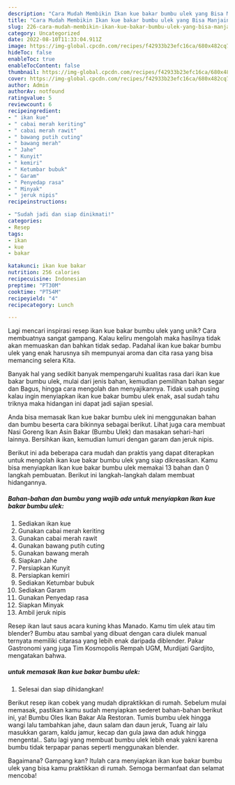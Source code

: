 ```yaml
---
description: "Cara Mudah Membikin Ikan kue bakar bumbu ulek yang Bisa Manjain Lidah"
title: "Cara Mudah Membikin Ikan kue bakar bumbu ulek yang Bisa Manjain Lidah"
slug: 226-cara-mudah-membikin-ikan-kue-bakar-bumbu-ulek-yang-bisa-manjain-lidah
category: Uncategorized
date: 2022-08-10T11:33:04.911Z
image: https://img-global.cpcdn.com/recipes/f42933b23efc16ca/680x482cq70/ikan-kue-bakar-bumbu-ulek-foto-resep-utama.jpg
hideToc: false
enableToc: true
enableTocContent: false
thumbnail: https://img-global.cpcdn.com/recipes/f42933b23efc16ca/680x482cq70/ikan-kue-bakar-bumbu-ulek-foto-resep-utama.jpg
cover: https://img-global.cpcdn.com/recipes/f42933b23efc16ca/680x482cq70/ikan-kue-bakar-bumbu-ulek-foto-resep-utama.jpg
author: Admin
authorAv: notfound
ratingvalue: 5
reviewcount: 6
recipeingredient:
- " ikan kue"
- " cabai merah keriting"
- " cabai merah rawit"
- " bawang putih cuting"
- " bawang merah"
- " Jahe"
- " Kunyit"
- " kemiri"
- " Ketumbar bubuk"
- " Garam"
- " Penyedap rasa"
- " Minyak"
- " jeruk nipis"
recipeinstructions:

- "Sudah jadi dan siap dinikmati!"
categories:
- Resep
tags:
- ikan
- kue
- bakar

katakunci: ikan kue bakar 
nutrition: 256 calories
recipecuisine: Indonesian
preptime: "PT30M"
cooktime: "PT54M"
recipeyield: "4"
recipecategory: Lunch

---
```





Lagi mencari inspirasi resep ikan kue bakar bumbu ulek yang unik? Cara membuatnya sangat gampang. Kalau keliru mengolah maka hasilnya tidak akan memuaskan dan bahkan tidak sedap. Padahal ikan kue bakar bumbu ulek yang enak harusnya sih mempunyai aroma dan cita rasa yang bisa memancing selera Kita.





Banyak hal yang sedikit banyak mempengaruhi kualitas rasa dari ikan kue bakar bumbu ulek, mulai dari jenis bahan, kemudian pemilihan bahan segar dan Bagus, hingga cara mengolah dan menyajikannya. Tidak usah pusing kalau ingin menyiapkan ikan kue bakar bumbu ulek enak,      asal sudah tahu triknya maka hidangan ini dapat jadi sajian spesial.














Anda bisa memasak Ikan kue bakar bumbu ulek ini menggunakan bahan dan bumbu beserta cara bikinnya sebagai berikut. Lihat juga cara membuat Nasi Goreng Ikan Asin Bakar (Bumbu Ulek) dan masakan sehari-hari lainnya. Bersihkan ikan, kemudian lumuri dengan garam dan jeruk nipis.






Berikut ini ada beberapa cara mudah dan praktis yang dapat diterapkan untuk mengolah ikan kue bakar bumbu ulek yang siap dikreasikan. Kamu bisa menyiapkan Ikan kue bakar bumbu ulek memakai 13 bahan dan 0 langkah pembuatan. Berikut ini langkah-langkah dalam membuat hidangannya.

<!--inarticleads1-->

##### Bahan-bahan dan bumbu yang wajib ada untuk menyiapkan Ikan kue bakar bumbu ulek:

1. Sediakan  ikan kue
1. Gunakan  cabai merah keriting
1. Gunakan  cabai merah rawit
1. Gunakan  bawang putih cuting
1. Gunakan  bawang merah
1. Siapkan  Jahe
1. Persiapkan  Kunyit
1. Persiapkan  kemiri
1. Sediakan  Ketumbar bubuk
1. Sediakan  Garam
1. Gunakan  Penyedap rasa
1. Siapkan  Minyak
1. Ambil  jeruk nipis


Resep ikan laut saus acara kuning khas Manado. Kamu tim ulek atau tim blender? Bumbu atau sambal yang dibuat dengan cara diulek manual ternyata memiliki citarasa yang lebih enak daripada diblender. Pakar Gastronomi yang juga Tim Kosmopolis Rempah UGM, Murdijati Gardjito, mengatakan bahwa. 

<!--inarticleads2-->

#####  untuk memasak Ikan kue bakar bumbu ulek:


1. Selesai dan siap dihidangkan!

Berikut resep ikan cobek yang mudah dipraktikkan di rumah. Sebelum mulai memasak, pastikan kamu sudah menyiapkan sederet bahan-bahan berikut ini, ya! Bumbu Oles Ikan Bakar Ala Restoran. Tumis bumbu ulek hingga wangi lalu tambahkan jahe, daun salam dan daun jeruk, Tuang air lalu masukkan garam, kaldu jamur, kecap dan gula jawa dan aduk hingga mengental.. Satu lagi yang membuat bumbu ulek lebih enak yakni karena bumbu tidak terpapar panas seperti menggunakan blender. 

Bagaimana? Gampang kan? Itulah cara menyiapkan ikan kue bakar bumbu ulek yang bisa kamu praktikkan di rumah. Semoga bermanfaat dan selamat mencoba!
